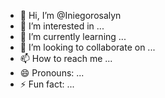 - 👋 Hi, I’m @Iniegorosalyn
- 👀 I’m interested in ...
- 🌱 I’m currently learning ...
- 💞️ I’m looking to collaborate on ...
- 📫 How to reach me ...
- 😄 Pronouns: ...
- ⚡ Fun fact: ...

<!---
Iniegorosalyn/Iniegorosalyn is a ✨ special ✨ repository because its `README.md` (this file) appears on your GitHub profile.
You can click the Preview link to take a look at your changes.
--->
